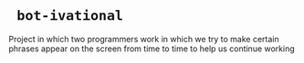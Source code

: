 # ``` bot-ivational```
Project in which two programmers work in which we try to make certain phrases appear on the screen from time to time to help us continue working
